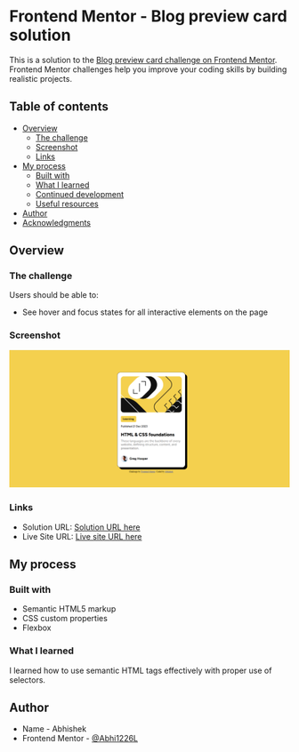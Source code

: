 # Frontend Mentor - Blog preview card solution

This is a solution to the [Blog preview card challenge on Frontend Mentor](https://www.frontendmentor.io/challenges/blog-preview-card-ckPaj01IcS). Frontend Mentor challenges help you improve your coding skills by building realistic projects. 

## Table of contents

- [Overview](#overview)
  - [The challenge](#the-challenge)
  - [Screenshot](#screenshot)
  - [Links](#links)
- [My process](#my-process)
  - [Built with](#built-with)
  - [What I learned](#what-i-learned)
  - [Continued development](#continued-development)
  - [Useful resources](#useful-resources)
- [Author](#author)
- [Acknowledgments](#acknowledgments)


## Overview

### The challenge

Users should be able to:

- See hover and focus states for all interactive elements on the page

### Screenshot

![](./Blog-preview-card.png)

### Links

- Solution URL: [Solution URL here](https://github.com/Abhi1226L/Blog-preview-card)
- Live Site URL: [Live site URL here](https://abhi1226l.github.io/Blog-preview-card/)

## My process

### Built with

- Semantic HTML5 markup
- CSS custom properties
- Flexbox

### What I learned

I learned how to use semantic HTML tags effectively with proper use of selectors.

## Author

- Name - Abhishek
- Frontend Mentor - [@Abhi1226L](https://www.frontendmentor.io/profile/Abhi1226L)